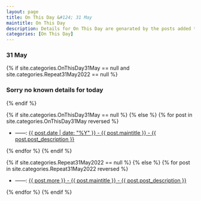 ```yaml
---
layout: page
title: On This Day &#124; 31 May
maintitle: On This Day
description: Details for On This Day are genarated by the posts added to the website so the content is subject to changes/updates over time.
categories: [On This Day]
---
```


<h3>31 May</h3>

{% if site.categories.OnThisDay31May == null and site.categories.Repeat31May2022 == null %}
  <h3>Sorry no known details for today</h3>
{% endif %}

{% if site.categories.OnThisDay31May == null %}
{% else %}
{% for post in site.categories.OnThisDay31May reversed %}
<ul>
<li> ——: <a href="{{ post.url }}">{{ post.date | date: "%Y" }} - {{ post.maintitle }} - {{ post.post_description }}</a></li>
</ul>
{% endfor %}
{% endif %}

{% if site.categories.Repeat31May2022 == null %}
{% else %}
{% for post in site.categories.Repeat31May2022 reversed %}
<ul>
<li> ——: <a href="{{ post.url }}">{{ post.more }} - {{ post.maintitle }} - {{ post.post_description }}</a></li>
</ul>
{% endfor %}
{% endif %}
